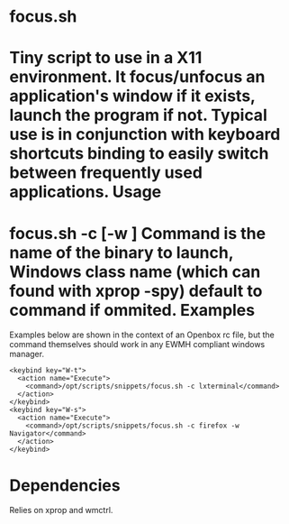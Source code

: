 focus.sh
===
Tiny script to use in a X11 environment. It focus/unfocus an application's window if it exists, launch the program if not.
Typical use is in conjunction with keyboard shortcuts binding to easily switch between frequently used applications.
Usage
===
focus.sh -c <command> [-w <windows class name>]
Command is the name of the binary to launch, Windows class name (which can found with xprop -spy) default to command if ommited.
Examples
===
Examples below are shown in the context of an Openbox rc file, but the command themselves should work in any EWMH compliant windows manager.
```
<keybind key="W-t">
  <action name="Execute">
    <command>/opt/scripts/snippets/focus.sh -c lxterminal</command>
  </action>
</keybind>
<keybind key="W-s">
  <action name="Execute">
    <command>/opt/scripts/snippets/focus.sh -c firefox -w Navigator</command>
  </action>
</keybind>
```
Dependencies
===
Relies on xprop and wmctrl.
